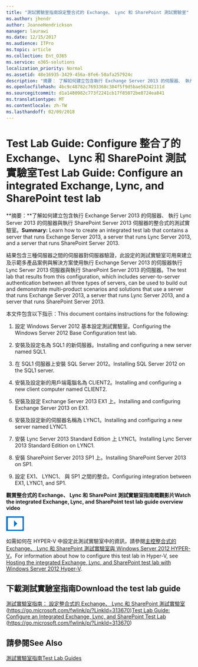 ```yaml
---
title: "測試實驗室指南設定整合式的 Exchange、 Lync 和 SharePoint 測試實驗室"
ms.author: jhendr
author: JoanneHendrickson
manager: laurawi
ms.date: 12/15/2017
ms.audience: ITPro
ms.topic: article
ms.collection: Ent_O365
ms.service: o365-solutions
localization_priority: Normal
ms.assetid: 48e16935-3429-456a-8fe6-50afa257924c
description: "摘要： 了解如何建立包含執行 Exchange Server 2013 的伺服器、 執行 Lync Server 2013 的伺服器與執行 SharePoint Server 2013 伺服器的整合式的測試實驗室。"
ms.openlocfilehash: 4bc9c48782c7693368c304f5f9d5bae56242111d
ms.sourcegitcommit: d1a1480982c773f2241cb17f85072be8724ea841
ms.translationtype: MT
ms.contentlocale: zh-TW
ms.lasthandoff: 02/09/2018
---
```

# <a name="test-lab-guide-configure-an-integrated-exchange-lync-and-sharepoint-test-lab"></a><span data-ttu-id="15a7a-103">Test Lab Guide: Configure 整合了的 Exchange、 Lync 和 SharePoint 測試實驗室</span><span class="sxs-lookup"><span data-stu-id="15a7a-103">Test Lab Guide: Configure an integrated Exchange, Lync, and SharePoint test lab</span></span>

 <span data-ttu-id="15a7a-104">**摘要：**了解如何建立包含執行 Exchange Server 2013 的伺服器、 執行 Lync Server 2013 的伺服器與執行 SharePoint Server 2013 伺服器的整合式的測試實驗室。</span><span class="sxs-lookup"><span data-stu-id="15a7a-104">**Summary:** Learn how to create an integrated test lab that contains a server that runs Exchange Server 2013, a server that runs Lync Server 2013, and a server that runs SharePoint Server 2013.</span></span>
  
<span data-ttu-id="15a7a-105">結果包含三種伺服器之間的伺服器對伺服器驗證，此設定的測試實驗室可用來建立及示範多產品案例與解決方案使用執行 Exchange Server 2013 的伺服器執行 Lync Server 2013 伺服器與執行 SharePoint Server 2013 的伺服器。</span><span class="sxs-lookup"><span data-stu-id="15a7a-105">The test lab that results from this configuration, which includes server-to-server authentication between all three types of servers, can be used to build out and demonstrate multi-product scenarios and solutions that use a server that runs Exchange Server 2013, a server that runs Lync Server 2013, and a server that runs SharePoint Server 2013.</span></span>
  
<span data-ttu-id="15a7a-106">本文件包含以下指示：</span><span class="sxs-lookup"><span data-stu-id="15a7a-106">This document contains instructions for the following:</span></span>
  
1. <span data-ttu-id="15a7a-107">設定 Windows Server 2012 基本設定測試實驗室。</span><span class="sxs-lookup"><span data-stu-id="15a7a-107">Configuring the Windows Server 2012 Base Configuration test lab.</span></span>
    
2. <span data-ttu-id="15a7a-108">安裝及設定名為 SQL1 的新伺服器。</span><span class="sxs-lookup"><span data-stu-id="15a7a-108">Installing and configuring a new server named SQL1.</span></span>
    
3. <span data-ttu-id="15a7a-109">在 SQL1 伺服器上安裝 SQL Server 2012。</span><span class="sxs-lookup"><span data-stu-id="15a7a-109">Installing SQL Server 2012 on the SQL1 server.</span></span>
    
4. <span data-ttu-id="15a7a-110">安裝及設定新的用戶端電腦名為 CLIENT2。</span><span class="sxs-lookup"><span data-stu-id="15a7a-110">Installing and configuring a new client computer named CLIENT2.</span></span>
    
5. <span data-ttu-id="15a7a-111">安裝及設定 Exchange Server 2013 EX1 上。</span><span class="sxs-lookup"><span data-stu-id="15a7a-111">Installing and configuring Exchange Server 2013 on EX1.</span></span>
    
6. <span data-ttu-id="15a7a-112">安裝及設定新的伺服器名稱為 LYNC1。</span><span class="sxs-lookup"><span data-stu-id="15a7a-112">Installing and configuring a new server named LYNC1.</span></span>
    
7. <span data-ttu-id="15a7a-113">安裝 Lync Server 2013 Standard Edition 上 LYNC1。</span><span class="sxs-lookup"><span data-stu-id="15a7a-113">Installing Lync Server 2013 Standard Edition on LYNC1.</span></span>
    
8. <span data-ttu-id="15a7a-114">安裝 SharePoint Server 2013 SP1 上。</span><span class="sxs-lookup"><span data-stu-id="15a7a-114">Installing SharePoint Server 2013 on SP1.</span></span>
    
9. <span data-ttu-id="15a7a-115">設定 EX1、 LYNC1、 與 SP1 之間的整合。</span><span class="sxs-lookup"><span data-stu-id="15a7a-115">Configuring integration between EX1, LYNC1, and SP1.</span></span>
    
<span data-ttu-id="15a7a-116">**觀賞整合式的 Exchange、 Lync 和 SharePoint 測試實驗室指南概觀影片**</span><span class="sxs-lookup"><span data-stu-id="15a7a-116">**Watch the integrated Exchange, Lync, and SharePoint test lab guide overview video**</span></span>

![視訊 (播放按鈕) 圖示](images/mod_icon_video_M.png)
  
<span data-ttu-id="15a7a-118">如需如何在 HYPER-V 中設定此測試實驗室中的資訊，請參閱[主控整合式的 Exchange、 Lync 和 SharePoint 測試實驗室與 Windows Server 2012 HYPER-V](https://social.technet.microsoft.com/wiki/contents/articles/18483.hosting-the-integrated-exchange-lync-and-sharepoint-test-lab-with-windows-server-2012-hyper-v.aspx)。</span><span class="sxs-lookup"><span data-stu-id="15a7a-118">For information about how to configure this test lab in Hyper-V, see [Hosting the integrated Exchange, Lync, and SharePoint test lab with Windows Server 2012 Hyper-V](https://social.technet.microsoft.com/wiki/contents/articles/18483.hosting-the-integrated-exchange-lync-and-sharepoint-test-lab-with-windows-server-2012-hyper-v.aspx).</span></span>
  
## <a name="download-the-test-lab-guide"></a><span data-ttu-id="15a7a-119">下載測試實驗室指南</span><span class="sxs-lookup"><span data-stu-id="15a7a-119">Download the test lab guide</span></span>

<span data-ttu-id="15a7a-120">[測試實驗室指南： 設定整合式的 Exchange、 Lync 和 SharePoint 測試實驗室](https://go.microsoft.com/fwlink/p/?LinkId=313670)(https://go.microsoft.com/fwlink/p/?LinkId=313670)</span><span class="sxs-lookup"><span data-stu-id="15a7a-120">[Test Lab Guide: Configure an Integrated Exchange, Lync, and SharePoint Test Lab](https://go.microsoft.com/fwlink/p/?LinkId=313670) (https://go.microsoft.com/fwlink/p/?LinkId=313670)</span></span>
  
## <a name="see-also"></a><span data-ttu-id="15a7a-121">請參閱</span><span class="sxs-lookup"><span data-stu-id="15a7a-121">See Also</span></span>

[<span data-ttu-id="15a7a-122">測試實驗室指南</span><span class="sxs-lookup"><span data-stu-id="15a7a-122">Test Lab Guides</span></span>](https://go.microsoft.com/fwlink/p/?LinkId=202817)




